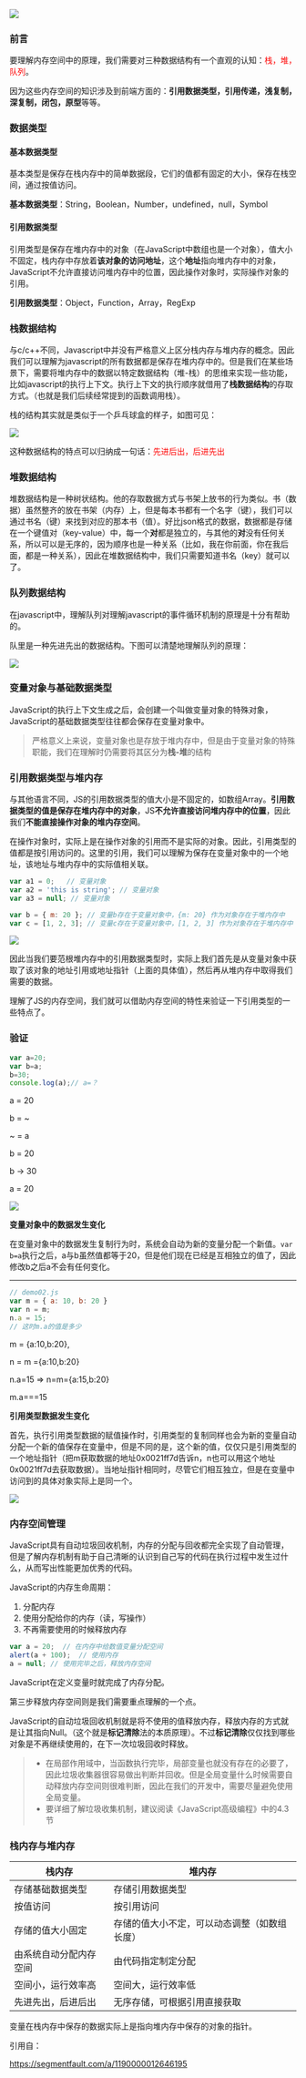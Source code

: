 ![](E:\WebStorm_Dir\articles\images\内存.png)

### 前言

要理解内存空间中的原理，我们需要对三种数据结构有一个直观的认知：<span style="color:red">栈，堆，队列</span>。

因为这些内存空间的知识涉及到前端方面的：**引用数据类型，引用传递，浅复制，深复制，闭包，原型**等等。

### 数据类型

#### 基本数据类型

基本类型是保存在栈内存中的简单数据段，它们的值都有固定的大小，保存在栈空间，通过按值访问。

**基本数据类型**：String，Boolean，Number，undefined，null，Symbol

#### 引用数据类型

引用类型是保存在堆内存中的对象（在JavaScript中数组也是一个对象），值大小不固定，栈内存中存放着**该对象的访问地址**，这个**地址**指向堆内存中的对象，JavaScript不允许直接访问堆内存中的位置，因此操作对象时，实际操作对象的引用。

**引用数据类型**：Object，Function，Array，RegExp

### 栈数据结构

与c/c++不同，Javascript中并没有严格意义上区分栈内存与堆内存的概念。因此我们可以理解为javascript的所有数据都是保存在堆内存中的。但是我们在某些场景下，需要将堆内存中的数据以特定数据结构（堆-栈）的思维来实现一些功能，比如javascript的执行上下文。执行上下文的执行顺序就借用了**栈数据结构**的存取方式。（也就是我们后续经常提到的函数调用栈）。

栈的结构其实就是类似于一个乒乓球盒的样子，如图可见：

![](E:\WebStorm_Dir\articles\images\栈.png)

这种数据结构的特点可以归纳成一句话：<span style="color:red">先进后出，后进先出</span>

### 堆数据结构

堆数据结构是一种树状结构。他的存取数据方式与书架上放书的行为类似。书（数据）虽然整齐的放在书架（内存）上，但是每本书都有一个名字（键），我们可以通过书名（键）来找到对应的那本书（值）。好比json格式的数据，数据都是存储在一个键值对（key-value）中，每一个**对**都是独立的，与其他的**对**没有任何关系，所以可以是无序的，因为顺序也是一种关系（比如，我在你前面，你在我后面，都是一种关系），因此在堆数据结构中，我们只需要知道书名（key）就可以了。



### 队列数据结构

在javascript中，理解队列对理解javascript的事件循环机制的原理是十分有帮助的。

队里是一种先进先出的数据结构。下图可以清楚地理解队列的原理：

![](E:\WebStorm_Dir\articles\images\队列.png)

### 变量对象与基础数据类型

JavaScript的执行上下文生成之后，会创建一个叫做变量对象的特殊对象，JavaScript的基础数据类型往往都会保存在变量对象中。

> 严格意义上来说，变量对象也是存放于堆内存中，但是由于变量对象的特殊职能，我们在理解时仍需要将其区分为**栈-堆**的结构





### 引用数据类型与堆内存

与其他语言不同，JS的引用数据类型的值大小是不固定的，如数组Array。**引用数据类型的值是保存在堆内存中的对象**，JS**不允许直接访问堆内存中的位置**，因此我们**不能直接操作对象的堆内存空间**。

在操作对象时，实际上是在操作对象的引用而不是实际的对象。因此，引用类型的值都是按引用访问的。这里的引用，我们可以理解为保存在变量对象中的一个地址，该地址与堆内存中的实际值相关联。

```js
var a1 = 0;   // 变量对象
var a2 = 'this is string'; // 变量对象
var a3 = null; // 变量对象

var b = { m: 20 }; // 变量b存在于变量对象中，{m: 20} 作为对象存在于堆内存中
var c = [1, 2, 3]; // 变量c存在于变量对象中，[1, 2, 3] 作为对象存在于堆内存中
```

![](E:\WebStorm_Dir\articles\images\引用数据类型.png)

因此当我们要范根堆内存中的引用数据类型时，实际上我们首先是从变量对象中获取了该对象的地址引用或地址指针（上面的具体值），然后再从堆内存中取得我们需要的数据。

理解了JS的内存空间，我们就可以借助内存空间的特性来验证一下引用类型的一些特点了。



### 验证

```js
var a=20;
var b=a;
b=30;
console.log(a);// a=？
```

a  =  20

b  =   ~

~  =  a

b  =  20

b  -> 30

a  =  20

![](E:\WebStorm_Dir\articles\images\变量对象中数据变化.png)

**变量对象中的数据发生变化**

在变量对象中的数据发生复制行为时，系统会自动为新的变量分配一个新值。`var b=a`执行之后，a与b虽然值都等于20，但是他们现在已经是互相独立的值了，因此修改b之后a不会有任何变化。

------

```js
// demo02.js
var m = { a: 10, b: 20 }
var n = m;
n.a = 15;
// 这时m.a的值是多少
```

m  =   {a:10,b:20},

n   =   m   ={a:10,b:20}

n.a=15     =>      n=m={a:15,b:20}

m.a===15

**引用类型数据发生变化**

首先，执行引用类型数据的赋值操作时，引用类型的复制同样也会为新的变量自动分配一个新的值保存在变量中，但是不同的是，这个新的值，仅仅只是引用类型的一个地址指针（把m获取数据的地址0x0021ff7d告诉n，n也可以用这个地址0x0021ff7d去获取数据）。当地址指针相同时，尽管它们相互独立，但是在变量中访问到的具体对象实际上是同一个。

![](E:\WebStorm_Dir\articles\images\引用数据类型数据.png)

### 内存空间管理

JavaScript具有自动垃圾回收机制，内存的分配与回收都完全实现了自动管理，但是了解内存机制有助于自己清晰的认识到自己写的代码在执行过程中发生过什么，从而写出性能更加优秀的代码。

JavaScript的内存生命周期：

1. 分配内存
2. 使用分配给你的内存（读，写操作）
3. 不再需要使用的时候释放内存

```js
var a = 20;  // 在内存中给数值变量分配空间
alert(a + 100);  // 使用内存
a = null; // 使用完毕之后，释放内存空间
```

JavaScript在定义变量时就完成了内存分配。

第三步释放内存空间则是我们需要重点理解的一个点。

JavaScript的自动垃圾回收机制就是将不使用的值释放内存，释放内存的方式就是让其指向Null。（这个就是**标记清除**法的本质原理）。不过**标记清除**仅仅找到哪些对象是不再继续使用的，在下一次垃圾回收时释放。

> - 在局部作用域中，当函数执行完毕，局部变量也就没有存在的必要了，因此垃圾收集器很容易做出判断并回收。但是全局变量什么时候需要自动释放内存空间则很难判断，因此在我们的开发中，需要尽量避免使用全局变量。
> - 要详细了解垃圾收集机制，建议阅读《JavaScript高级编程》中的4.3节



### 栈内存与堆内存

| 栈内存                 | 堆内存                                       |
| ---------------------- | -------------------------------------------- |
| 存储基础数据类型       | 存储引用数据类型                             |
| 按值访问               | 按引用访问                                   |
| 存储的值大小固定       | 存储的值大小不定，可以动态调整（如数组长度） |
| 由系统自动分配内存空间 | 由代码指定制定分配                           |
| 空间小，运行效率高     | 空间大，运行效率低                           |
| 先进先出，后进后出     | 无序存储，可根据引用直接获取                 |

变量在栈内存中保存的数据实际上是指向堆内存中保存的对象的指针。













引用自：

https://segmentfault.com/a/1190000012646195